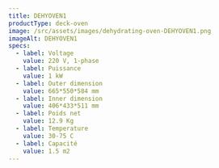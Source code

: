 ```yaml
---
title: DEHYOVEN1
productType: deck-oven
image: /src/assets/images/dehydrating-oven-DEHYOVEN1.png
imageAlt: DEHYOVEN1
specs:
  - label: Voltage
    value: 220 V, 1-phase
  - label: Puissance
    value: 1 kW
  - label: Outer dimension
    value: 665*550*584 mm
  - label: Inner dimension
    value: 406*433*511 mm
  - label: Poids net
    value: 12.9 Kg
  - label: Temperature
    value: 30-75 C
  - label: Capacité
    value: 1.5 m2
---
```


